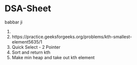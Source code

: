 # DSA-Sheet
babbar ji

<ol>
  <li>
    <li>https://practice.geeksforgeeks.org/problems/kth-smallest-element5635/1</li>
    <li>Quick Select - 2 Pointer</li>
    <li>Sort and return kth</li>
    <li>Make min heap and take out kth element</li>
  </li>
</ol>
